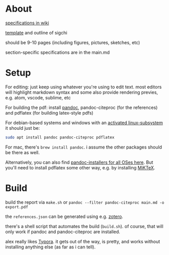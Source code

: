 # About

[specifications in wiki](Upload_Draft_Conference_Paper_Jan_24)

[template](https://sigchi.org/templates/) and outline of sigchi

should be 9-10 pages (including figures, pictures, sketches, etc)

section-specific specifications are in the main.md

# Setup

For editing: just keep using whatever you're using to edit text. most editors will highlight markdown syntax and some also provide rendering previes, e.g. atom, vscode, sublime, etc

For building the pdf: install [pandoc](https://pandoc.org/installing.html), pandoc-citeproc (for the references) and pdflatex (for building latex-style pdfs)

For debian-based systems and windows with an [activated linux-subsystem](https://docs.microsoft.com/en-us/windows/wsl/install-win10) it should just be:

```bash
sudo apt install pandoc pandoc-citeproc pdflatex
```

For mac, there's `brew install pandoc`. i assume the other packages should be there as well.

Alternatively, you can also find [pandoc-installers for all OSes here](https://github.com/jgm/pandoc/releases/). But you'll need to install pdflatex some other way, e.g. by installing [MiKTeX](http://miktex.org/).


# Build 

build the report via `make.sh` or `pandoc --filter pandoc-citeproc main.md -o export.pdf`

the `references.json` can be generated using e.g. [zotero](https://www.zotero.org/).

there's a shell script that automates the build (`build.sh`). of course, that will only work if pandoc and pandoc-citeproc are installed.

alex really likes [Typora](https://typora.io). it gets out of the way, is pretty, and works without installing anything else (as far as i can tell).
